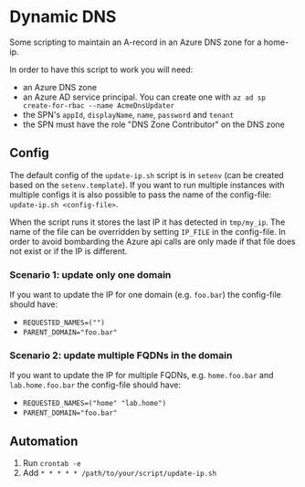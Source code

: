 # Dynamic DNS

Some scripting to maintain an A-record in an Azure DNS zone for a home-ip.

In order to have this script to work you will need:
- an Azure DNS zone
- an Azure AD service principal. You can create one with `az ad sp create-for-rbac --name AcmeDnsUpdater`
- the SPN's `appId`, `displayName`, `name`, `password` and `tenant`
- the SPN must have the role "DNS Zone Contributor" on the DNS zone

## Config

The default config of the `update-ip.sh` script is in `setenv` (can be created based on the `setenv.template`). If you want to run multiple instances with multiple configs it is also possible to pass the name of the config-file: `update-ip.sh <config-file>`.

When the script runs it stores the last IP it has detected in `tmp/my_ip`. The name of the file can be overridden by setting `IP_FILE` in the config-file. In order to avoid bombarding the Azure api calls are only made if that file does not exist or if the IP is different.

### Scenario 1: update only one domain

If you want to update the IP for one domain (e.g. `foo.bar`) the config-file should have:

- `REQUESTED_NAMES=("")`
- `PARENT_DOMAIN="foo.bar"`

### Scenario 2: update multiple FQDNs in the domain

If you want to update the IP for multiple FQDNs, e.g. `home.foo.bar` and `lab.home.foo.bar` the config-file should have:

- `REQUESTED_NAMES=("home" "lab.home")`
- `PARENT_DOMAIN="foo.bar"`
 
## Automation

1. Run `crontab -e`
1. Add `* * * * * /path/to/your/script/update-ip.sh`



